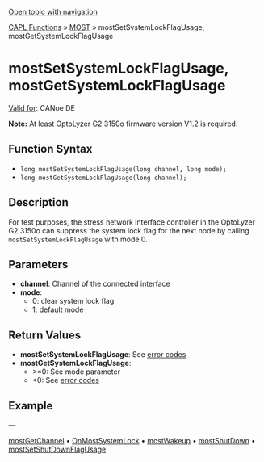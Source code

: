 [Open topic with navigation](../../../../../CANoeDEFamily.htm#Topics/CAPLFunctions/MOST/Functions/CAPLfunctionMOSTSetGetSystemLockFlagUsage.md)

[CAPL Functions](../../CAPLfunctions.md) » [MOST](../CAPLfunctionsMOSTOverview.md) » mostSetSystemLockFlagUsage, mostGetSystemLockFlagUsage

# mostSetSystemLockFlagUsage, mostGetSystemLockFlagUsage

[Valid for](../../../Shared/FeatureAvailability.md): CANoe DE

**Note:** At least OptoLyzer G2 3150o firmware version V1.2 is required.

## Function Syntax

- `long mostSetSystemLockFlagUsage(long channel, long mode);`
- `long mostGetSystemLockFlagUsage(long channel);`

## Description

For test purposes, the stress network interface controller in the OptoLyzer G2 3150o can suppress the system lock flag for the next node by calling `mostSetSystemLockFlagUsage` with mode 0.

## Parameters

- **channel**: Channel of the connected interface
- **mode**:
  - 0: clear system lock flag
  - 1: default mode

## Return Values

- **mostSetSystemLockFlagUsage**: See [error codes](../CAPLfunctionsMOSTErrorCodes.md)
- **mostGetSystemLockFlagUsage**:
  - \>=0: See mode parameter
  - \<0: See [error codes](../CAPLfunctionsMOSTErrorCodes.md)

## Example

—

[mostGetChannel](CAPLfunctionMOSTGetChannel.md) • [OnMostSystemLock](../EventProcedures/CAPLfunctionOnMOSTSystemLock.md) • [mostWakeup](CAPLfunctionMOSTWakeup.md) • [mostShutDown](CAPLfunctionMOSTShutDown.md) • [mostSetShutDownFlagUsage](CAPLfunctionMOSTSetGetShutDownFlagUsage.md)
